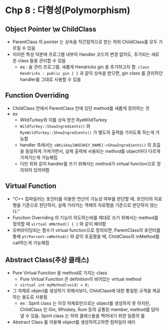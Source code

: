 # Chp 8 : 다형성(Polymorphism)

## Object Pointer \w ChildClass
* ParentClass 의 pointer 는 상속을 직간접적으로 받는 하위 ChildClass를 모두 가르킬 수 있음
* 이러한 특성 덕분에 프로그램 내부의 Handler 코드의 변경 없이도, 추가되는 새로운 class 들을 관리할 수 있음
  * ex : 술 관리 프로그램. 새롭게 Hendricks gin 을 추가하고자 함. `class Hendricks : public gin { }` 과 같이 상속을 받으면, gin class 를 관리하던 handler를 그대로 사용할 수 있음

## Function Overriding
* ChildClass 안에서 ParentClass 안에 있던 method를 새롭게 정의하는 것
* ex 
  * WildTurkey와 이를 상속 받은 RyeWildTurkey
  * `WildTurkey::ShowIngredients()` 와  `RyeWildTurkey::ShowIngredients()` 가 별도의 출력을 가지도록 하는게 가능함
  * handler 측에서는 `sWhiskey[WHISKEY_NAME]->ShowIngredients()` 의 호출을 동일하게 가져가면서, 실제 출력에 사용되는 method를 object마다 다르게 가져가는게 가능해짐
  * 다만 위와 같이 handler를 쓰기 위해서는 method가 virtual function으로 정의되어 있어야함

## Virtual Function
* "C++ 컴파일러는 포인터를 이용한 연산의 가능성 여부를 판단할 때, 포인터의 자료형을 기준으로 판단하지, 실제 가리키는 객체의 자료형을 기준으로 판단하지 않는다."
* Function Overriding 의 기능이 의도하는바를 제대로 쓰기 위해서는 method를 정의할 때 `virtual mMethod() { }` 와 같이 해야함
* 오버라이딩되는 함수가 virtual function으로 정의되면, ParentClass의 포인터를 통해 `ptrParrent->mMethod()` 와 같이 호출했을 때, ChildClass의 mMethod를 call하는게 가능해짐

## Abstract Class(추상 클래스)
* Pure Virtual Function 을 method로 가지는 class
  * Pure Virtual Function 은 definition이 비어있는 virtual method
  * `virtual int myMethod(void) = 0;`
* 그 자체로 object를 생성하기 위해서보다, ChildClass에 대한 통일된 규격을 제공하는 용도로 사용됨
  * ex : Spirit class 는 이것 자체로만으로는 object를 생성하지 못 하지만, ChildClass 인 Gin, Whiskey, Rum 등의 공통된 member, method를 담아낼 수 있음. Spirit class 는 하위 클래스들을 찍어내기 위한 일종의 틀
* Abstract Class 를 이용해 object를 생성하려고하면 컴파일러 에러